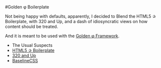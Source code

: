 #Golden φ Boilerplate


Not being happy with defaults, apparently, I decided to Blend the HTML5 ✰
Boilerplate, with 320 and Up, and a dash of idiosyncratic views on how content 
should be treated. 

And it is meant to be used with the [Golden φ Framework](http://bit.ly/v3L95t).

* The Usual Suspects
*	[HTML5 ✰ Boilerplate](http://html5boilerplate.com/) 
*	[320 and Up](http://stuffandnonsense.co.uk/projects/320andup/)
*	[BaselineCSS](http://baselinecss.com/)